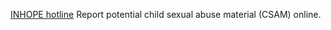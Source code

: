 
[INHOPE hotline](https://www.inhope.org/EN#hotlineReferral)
Report potential child sexual abuse material (CSAM) online.
